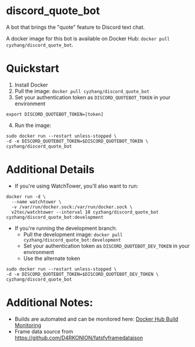 # discord_quote_bot
A bot that brings the "quote" feature to Discord text chat.

A docker image for this bot is available on Docker Hub: `docker pull cyzhang/discord_quote_bot`.

# Quickstart

1. Install Docker
2. Pull the image: `docker pull cyzhang/discord_quote_bot`
3. Set your authentication token as `DISCORD_QUOTEBOT_TOKEN` in your environment 

```
export DISCORD_QUOTEBOT_TOKEN=[token]
```

4. Run the image: 

```
sudo docker run --restart unless-stopped \
-d -e DISCORD_QUOTEBOT_TOKEN=$DISCORD_QUOTEBOT_TOKEN \
cyzhang/discord_quote_bot 
```

# Additional Details

- If you're using WatchTower, you'll also want to run:

```
docker run -d \
  --name watchtower \
  -v /var/run/docker.sock:/var/run/docker.sock \
  v2tec/watchtower --interval 10 cyzhang/discord_quote_bot cyzhang/discord_quote_bot:development
```

- If you're running the development branch:
    - Pull the development image: `docker pull cyzhang/discord_quote_bot:development`
    - Set your authentication token as `DISCORD_QUOTEBOT_DEV_TOKEN` in your environment
    - Use the alternate token
    
```
sudo docker run --restart unless-stopped \
-d -e DISCORD_QUOTEBOT_TOKEN=$DISCORD_QUOTEBOT_DEV_TOKEN \
cyzhang/discord_quote_bot 
```

    
# Additional Notes:

- Builds are automated and can be monitored here: [Docker Hub Build Monitoring](https://hub.docker.com/r/cyzhang/discord_quote_bot/builds/)
- Frame data source from https://github.com/D4RKONION/fatsfvframedatajson
